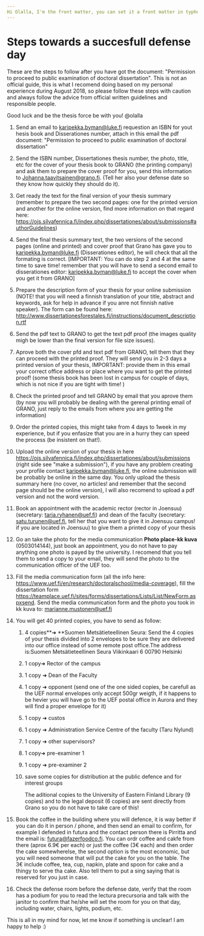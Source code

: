 ```yaml
---
Hi Olalla, I'm the front matter, you can set it a front matter in typhora just typing 3 dashes "---" and hitting return. YAY!
---
```


# Steps towards a succesfull defense day

These are the steps to follow after you have got the document: "Permission to proceed to public examination of doctoral dissertation". This is not an official guide, this is what I recomend doing based on my personal experience during August 2018, so please follow these steps with caution and always follow the advice from official written guidelines and responsible people. 

Good luck and be the thesis force be with you! @olalla



1. Send an email to karipekka.byman@luke.fi requestion an ISBN for yout hesis book and Disserationes number, attach in this email the pdf document: "Permission to proceed to public examination of doctoral dissertation"

2. Send the ISBN number,  Dissertationes thesis number, the photo, title, etc  for the cover of your thesis book to GRANO (the printing company) and ask them to prepare the cover proof for you, send this information to Johanna.taavitsainen@grano.fi. (Tell her also your defense date so they know how quickly they should do it). 

3. Get ready the text for the final version of your thesis summary (remember to prepare the two second pages: one for the printed version and another for the online version, find more information on that regard here: https://ojs.silvafennica.fi/index.php/dissertationes/about/submissions#authorGuidelines)

4. Send the final thesis summary text, the two versions of the second pages (online and printed) and cover proof that Grano has gave you to karipekka.byman@luke.fi (Disserationes editor), he will check that all the formating is correct. [IMPORTANT: You can do step 2 and 4 at the same time to save time! remember that you will have to send a second email to disserationes editor: karipekka.byman@luke.fi to accept the cover when you get it from GRANO]

5. Prepare the description form of your thesis for your online submission (NOTE! that you will need a finnish translation of your title, abstract and keywords, ask for help in advance if you anre not finnish native speaker). The form can be found here: http://www.dissertationesforestales.fi/instructions/document_description.rtf

6. Send the pdf text to GRANO to get the text pdf proof (the images quality migh be lower than the final version for file size issues).

7. Aprove both the cover pfd and text pdf from GRANO, tell them that they can proceed with the printed proof. They will send you in 2-3 days a printed version of your thesis, IMPORTANT: provide them in this email your correct office address or place where you want to get the printed proof! (some thesis book has been lost in campus for couple of days, which is not nice if you are tight with time! )

8. Check the printed proof and tell GRANO by email that you aprove them (by now you will probably be dealing with the gerenal printing email of GRANO, just reply to the emails from where you are getting the information)

9. Order the printed copies, this might take from 4 days to 1week in my experience, but if you enfasize that you are in a hurry they can speed the process (be insistent on that!).

10. Upload the online version of your thesis in here https://ojs.silvafennica.fi/index.php/dissertationes/about/submissions (right side see "make a submission"), if you have any problem creating your profile contact karipekka.byman@luke.fi, the online submission will be probably be online in the same day. You only upload the thesis summary here (no cover, no articles! and remember that the second page should be the online version), I will also recomend to upload a pdf version and not the word version.

11. Book an appointment with the academic rector (rector in Joensuu) (secretary: tarja.ryhanen@uef.fi) and dean of the faculty (secretary: satu.turunen@uef.fi, tell her that you want to give it in Joensuu campus! if you are located in Joensuu) to give them a printed copy of your thesis 

12. Go an take the photo for the media communication **Photo place-kk kuva** (0503014144), just book an appointment, you do not have to pay anything one photo is payed by the university. I recomend that you tell them to send a copy to your email, they will send the photo to the communication officer of the UEF too.

13. Fill the media communication form (all the info here: https://www.uef.fi/en/research/doctoralschool/media-coverage), fill the dissertation form https://teamplace.uef.fi/sites/forms/dissertations/Lists/List/NewForm.aspxsend. Send the media communication form and the photo you took in kk kuva to: marianne.mustonen@uef.fi

14. You will get 40 printed copies, you have to send as follow:

    1. 4 copies**➜ **Suomen Metsätieteellinen Seura: Send the 4 copies of your thesis divided into 2 envelopes to be sure they are delivered into our office instead of some remote post office.The address is:Suomen Metsätieteellinen Seura Viikinkaari 6 00790 Helsinki

    2. 1 copy➜ Rector of the campus

    3. 1 copy ➜ Dean of the Faculty

    4. 1 copy ➜ opponent (send one of the one sided copies, be carefull as the UEF normal envelopes only accept 500gr weigth, if it happens to be hevier you will have go to the UEF postal office in Aurora and they will find a proper envelope for it)

    5. 1 copy ➜ custos 

    6. 1 copy ➜ Administration Service Centre of the faculty (Taru Nylund)

    7. 1 copy ➜ other supervisors? 

    8. 1 copy➜ pre-examiner 1

    9. 1 copy ➜ pre-examiner 2

    10. save some copies for distribution at the public defence and for interest groups

        The aditional copies to the  University of Eastern Finland Library (9 copies) and to the  legal deposit (6 copies) are sent directly from Grano so you do not have to take care of this! 

15. Book the coffee in the building where you will defence, it is way better if you can do it in person / phone, and then send an email to confirm, for example I defended in futura and the contact person there is Pirritta and the email is: futura@fazerfoodco.fi. You can ordr coffee and cakfe from there (aprox 6.9€ per each) or just the coffee  (3€ each) and then order the cake somewherelse, the second option is the most economic, but you will need someone that will put the cake for you on the table. The 3€ include coffee, tea, cup, napkin, plate and spoon for cake and a thingy to serve tha cake. Also tell them to put a sing saying that is reserved for you just in case. 

16. Check the defense room before the defense date, verify that the room has a podium for you to read the lectura precursoria and talk with the janitor to confirm that he/she will set the room for you on that day, including water, chairs, lights, podium, etc. 



This is all in my mind for now, let me know if something is unclear! I am happy to help :)

